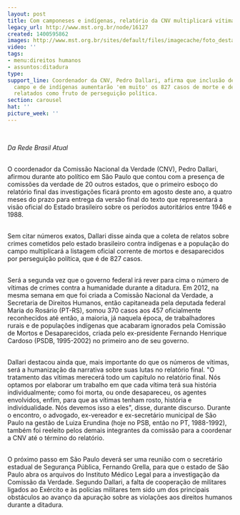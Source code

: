 ```yaml
---
layout: post
title: Com camponeses e indígenas, relatório da CNV multiplicará vítimas da ditadura
legacy_url: http://www.mst.org.br/node/16127
created: 1400595862
images: http://www.mst.org.br/sites/default/files/imagecache/foto_destaque/comissão-da-verdade.jpg
video: ''
tags:
- menu:direitos humanos
- assuntos:ditadura
type: 
support_line: Coordenador da CNV, Pedro Dallari, afirma que inclusão de vítimas do
  campo e de indígenas aumentarão 'em muito' os 827 casos de morte e desaparecimento
  relatados como fruto de perseguição política.
section: carousel
hat: ''
picture_week: ''
---
```

<p>&nbsp;</p><p><em>Da Rede Brasil Atual<br></em></p><p><br>O coordenador da Comissão Nacional da Verdade (CNV), Pedro Dallari, afirmou durante ato político em São Paulo que contou com a presença de comissões da verdade de 20 outros estados, que o primeiro esboço do relatório final das investigações ficará pronto em agosto deste ano, a quatro meses do prazo para entrega da versão final do texto que representará a visão oficial do Estado brasileiro sobre os períodos autoritários entre 1946 e 1988.</p><p><br>Sem citar números exatos, Dallari disse ainda que a coleta de relatos sobre crimes cometidos pelo estado brasileiro contra indígenas e a população do campo multiplicará a listagem oficial corrente de mortos e desaparecidos por perseguição política, que é de 827 casos.</p><p><br>Será a segunda vez que o governo federal irá rever para cima o número de vítimas de crimes contra a humanidade durante a ditadura. Em 2012, na mesma semana em que foi criada a Comissão Nacional da Verdade, a Secretaria de Direitos Humanos, então capitaneada pela deputada federal Maria do Rosário (PT-RS), somou 370 casos aos 457 oficialmente reconhecidos até então, a maioria, já naquela época, de trabalhadores rurais e de populações indígenas que acabaram ignorados pela Comissão de Mortos e Desaparecidos, criada pelo ex-presidente Fernando Henrique Cardoso (PSDB, 1995-2002) no primeiro ano de seu governo.</p><p><br>Dallari destacou ainda que, mais importante do que os números de vítimas, será a humanização da narrativa sobre suas lutas no relatório final. "O tratamento das vítimas merecerá todo um capítulo no relatório final. Nós optamos por elaborar um trabalho em que cada vítima terá sua história individualmente; como foi morta, ou onde desapareceu, os agentes envolvidos, enfim, para que as vítimas tenham rosto, história e individualidade. Nós devemos isso a eles", disse, durante discurso. Durante o encontro, o advogado, ex-vereador e ex-secretário municipal de São Paulo na gestão de Luiza Erundina (hoje no PSB, então no PT, 1988-1992), também foi reeleito pelos demais integrantes da comissão para a coordenar a CNV até o término do relatório.</p><p><br>O próximo passo em São Paulo deverá ser uma reunião com o secretário estadual de Segurança Pública, Fernando Grella, para que o estado de São Paulo abra os arquivos do Instituto Médico Legal para a investigação da Comissão da Verdade. Segundo Dallari, a falta de cooperação de militares ligados ao Exército e às polícias militares tem sido um dos principais obstáculos ao avanço da apuração sobre as violações aos direitos humanos durante a ditadura.</p><p>&nbsp;</p>
